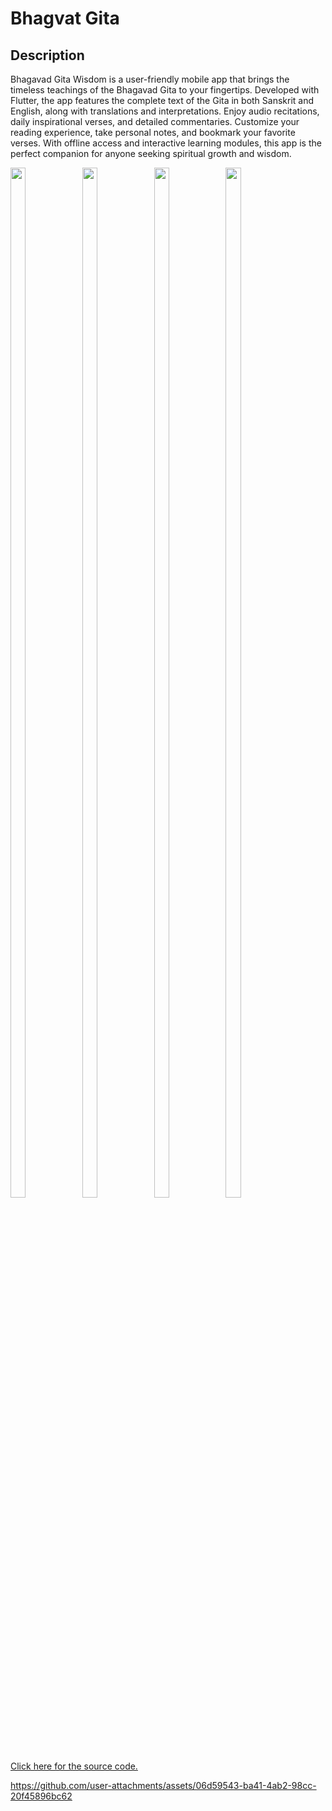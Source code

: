 # Bhagvat Gita

## Description

Bhagavad Gita Wisdom is a user-friendly mobile app that brings the timeless teachings of the Bhagavad Gita to your fingertips. Developed with Flutter, the app features the complete text of the Gita in both Sanskrit and English, along with translations and interpretations. Enjoy audio recitations, daily inspirational verses, and detailed commentaries. Customize your reading experience, take personal notes, and bookmark your favorite verses. With offline access and interactive learning modules, this app is the perfect companion for anyone seeking spiritual growth and wisdom.


<!--
<img src="https://github.com/user-attachments/assets/7f2e49ed-4240-426c-85a5-904403af9acb" height=65% width="22%">
<img src="https://github.com/user-attachments/assets/395b8e0f-0978-478c-9f2c-c164c39ba8a1" height=65% width="22%">
<img src="https://github.com/user-attachments/assets/70b605a3-42f2-459b-9392-708d54200f2b" height=65% width="22%">
<img src="https://github.com/user-attachments/assets/29d3478d-adf7-4d3f-a238-7277da179aea" height=65% width="22%">
-->

<img src="https://github.com/user-attachments/assets/63edb1d2-cca1-4598-ab56-8dc46ec9df5c" height=65% width="22%">
<img src="https://github.com/user-attachments/assets/ac926788-b40f-4387-8fb2-10f88b84eb29" height=65% width="22%">
<img src="https://github.com/user-attachments/assets/06daa2c1-f5ae-499b-a404-e09927789fa0" height=65% width="22%">
<img src="https://github.com/user-attachments/assets/caf7baf7-4b46-4a52-8208-96fcc6507880" height=65% width="22%">

<a href="https://github.com/Sahilk0809/bhagwat_gita/tree/master/lib"> Click here for the source code. </a>


https://github.com/user-attachments/assets/06d59543-ba41-4ab2-98cc-20f45896bc62
